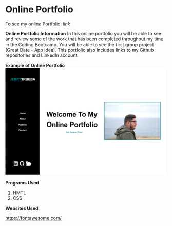 # Online Portfolio

To see my online Portfolio:
*link*

**Online Portfolio Information**
In this online portfolio you will be able to see and review some of the work that has been completed throughout my time in the Coding Bootcamp.
You will be able to see the first group project (Great Date - App Idea). This portfolio also includes links to my Github repositories and LinkedIn account.

**Example of Online Portfolio**
![](Assets/Images/home.png)


**Programs Used**
1. HMTL
2. CSS

**Websites Used**

https://fontawesome.com/

